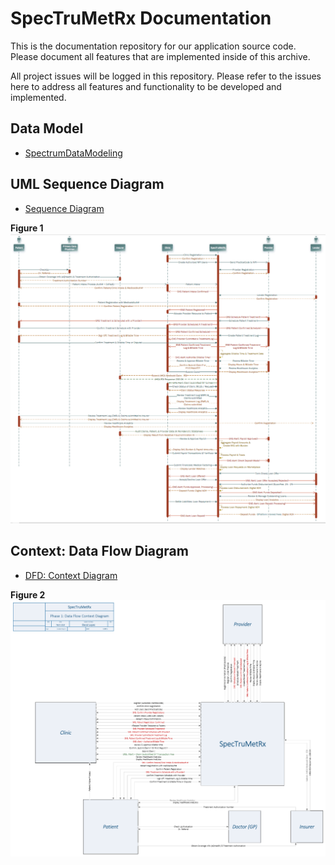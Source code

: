 # SpecTruMetRx Documentation

This is the documentation repository for our application source code. Please document all features that are implemented inside of this archive.

All project issues will be logged in this repository. Please refer to the issues here to address all features and functionality to be developed and implemented.

## Data Model
* [SpectrumDataModeling](https://github.com/SpecTruMetRx/Documentation/blob/master/DataModel.pdf)

## UML Sequence Diagram
* [Sequence Diagram](https://github.com/SpecTruMetRx/Documentation/blob/master/SpectrumUML.Sequence.Master.pdf)

**Figure 1**
![alt text](https://github.com/SpecTruMetRx/Documentation/blob/master/img/SpecSequenceUML.png "UML Sequence Diagram: Phase 1 +")

## Context: Data Flow Diagram
* [DFD: Context Diagram](https://github.com/SpecTruMetRx/Documentation/blob/master/SpectrumDataFlowDiagram.pdf)

**Figure 2**
![alt text](https://github.com/SpecTruMetRx/Documentation/blob/master/img/SpecContextDFD.Phase1.png "Context DFD: Phase 1")

